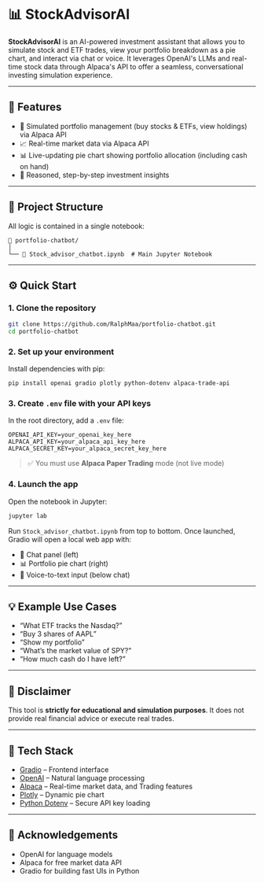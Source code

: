 # 📊 StockAdvisorAI

**StockAdvisorAI** is an AI-powered investment assistant that allows you to simulate stock and ETF trades, view your portfolio breakdown as a pie chart, and interact via chat or voice. It leverages OpenAI's LLMs and real-time stock data through Alpaca's API to offer a seamless, conversational investing simulation experience.

---

## 🚀 Features
- 🛒 Simulated portfolio management (buy stocks & ETFs, view holdings) via Alpaca API
- 📈 Real-time market data via Alpaca API
- 📊 Live-updating pie chart showing portfolio allocation (including cash on hand)
- 🧠 Reasoned, step-by-step investment insights

---

## 🧾 Project Structure

All logic is contained in a single notebook:

```
📁 portfolio-chatbot/
│
└── 📄 Stock_advisor_chatbot.ipynb  # Main Jupyter Notebook
```

---

## ⚙️ Quick Start

### 1. Clone the repository

```bash
git clone https://github.com/RalphMaa/portfolio-chatbot.git
cd portfolio-chatbot
```

### 2. Set up your environment

Install dependencies with pip:

```bash
pip install openai gradio plotly python-dotenv alpaca-trade-api
```

### 3. Create `.env` file with your API keys

In the root directory, add a `.env` file:

```env
OPENAI_API_KEY=your_openai_key_here
ALPACA_API_KEY=your_alpaca_api_key_here
ALPACA_SECRET_KEY=your_alpaca_secret_key_here
```

> ✅ You must use **Alpaca Paper Trading** mode (not live mode)

### 4. Launch the app

Open the notebook in Jupyter:

```bash
jupyter lab
```

Run `Stock_advisor_chatbot.ipynb` from top to bottom. Once launched, Gradio will open a local web app with:

- 💬 Chat panel (left)
- 📊 Portfolio pie chart (right)
- 🎤 Voice-to-text input (below chat)

---

## 💡 Example Use Cases

- “What ETF tracks the Nasdaq?”
- “Buy 3 shares of AAPL”
- “Show my portfolio”
- “What’s the market value of SPY?”
- “How much cash do I have left?”

---

## 🔐 Disclaimer

This tool is **strictly for educational and simulation purposes**. It does not provide real financial advice or execute real trades.

---

## 📌 Tech Stack

- [Gradio](https://gradio.app/) – Frontend interface
- [OpenAI](https://openai.com/) – Natural language processing
- [Alpaca](https://alpaca.markets/) – Real-time market data, and Trading features
- [Plotly](https://plotly.com/python/pie-charts/) – Dynamic pie chart
- [Python Dotenv](https://pypi.org/project/python-dotenv/) – Secure API key loading

---

## 🙌 Acknowledgements

- OpenAI for language models
- Alpaca for free market data API
- Gradio for building fast UIs in Python
